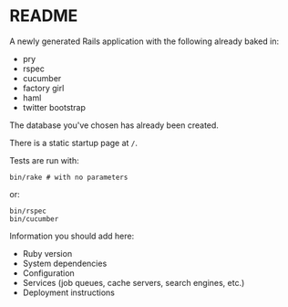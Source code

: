 
# README

A newly generated Rails application with the following already baked in:

* pry
* rspec
* cucumber
* factory girl
* haml
* twitter bootstrap

The database you've chosen has already been created.

There is a static startup page at `/`.

Tests are run with:

    bin/rake # with no parameters

or:

    bin/rspec
    bin/cucumber

Information you should add here:

* Ruby version
* System dependencies
* Configuration
* Services (job queues, cache servers, search engines, etc.)
* Deployment instructions

